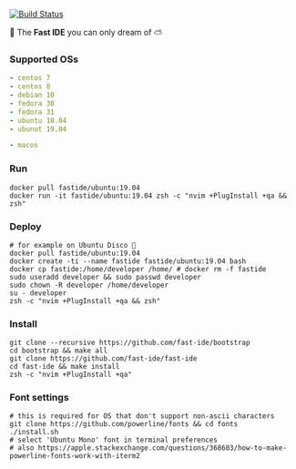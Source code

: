 [![Build Status](https://travis-ci.org/rusdevops/fast-ide.svg?branch=master)](https://travis-ci.org/rusdevops/fast-ide)

💨 The **Fast IDE** you can only dream of ⛅

### Supported OSs

```yaml
- centos 7
- centos 8
- debian 10
- fedora 30
- fedora 31
- ubuntu 18.04
- ubunut 19.04
```

```yaml
- macos
```

### Run

```Shell
docker pull fastide/ubuntu:19.04
docker run -it fastide/ubuntu:19.04 zsh -c "nvim +PlugInstall +qa && zsh"
```

### Deploy

```Shell
# for example on Ubuntu Disco 🕺
docker pull fastide/ubuntu:19.04
docker create -ti --name fastide fastide/ubuntu:19.04 bash
docker cp fastide:/home/developer /home/ # docker rm -f fastide
sudo useradd developer && sudo passwd developer
sudo chown -R developer /home/developer
su - developer
zsh -c "nvim +PlugInstall +qa && zsh"
```

### Install

```Shell
git clone --recursive https://github.com/fast-ide/bootstrap
cd bootstrap && make all
git clone https://github.com/fast-ide/fast-ide
cd fast-ide && make install
zsh -c "nvim +PlugInstall +qa"
```

### Font settings

```Shell
# this is required for OS that don't support non-ascii characters
git clone https://github.com/powerline/fonts && cd fonts
./install.sh
# select 'Ubuntu Mono' font in terminal preferences
# also https://apple.stackexchange.com/questions/368603/how-to-make-powerline-fonts-work-with-iterm2
```

